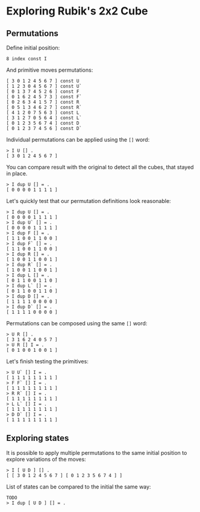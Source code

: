 # Exploring Rubik's 2x2 Cube

## Permutations

Define initial position:

```nk
8 index const I
```

And primitive moves permutations:

```nk
[ 3 0 1 2 4 5 6 7 ] const U
[ 1 2 3 0 4 5 6 7 ] const U`
[ 0 1 3 7 4 5 2 6 ] const F
[ 0 1 6 2 4 5 7 3 ] const F`
[ 0 2 6 3 4 1 5 7 ] const R
[ 0 5 1 3 4 6 2 7 ] const R`
[ 4 1 2 0 7 5 6 3 ] const L
[ 3 1 2 7 0 5 6 4 ] const L`
[ 0 1 2 3 5 6 7 4 ] const D
[ 0 1 2 3 7 4 5 6 ] const D`
```

Individual permutations can be applied using the `[]` word:

```nkt
> I U [] .
[ 3 0 1 2 4 5 6 7 ]
```

You can compare result with the original to detect all the cubes, 
that stayed in place.

```nkt
> I dup U [] = .
[ 0 0 0 0 1 1 1 1 ]
```

Let's quickly test that our permutation definitions look reasonable:

```nkt
> I dup U [] = .
[ 0 0 0 0 1 1 1 1 ]
> I dup U` [] = .
[ 0 0 0 0 1 1 1 1 ]
> I dup F [] = .
[ 1 1 0 0 1 1 0 0 ]
> I dup F` [] = .
[ 1 1 0 0 1 1 0 0 ]
> I dup R [] = .
[ 1 0 0 1 1 0 0 1 ]
> I dup R` [] = .
[ 1 0 0 1 1 0 0 1 ]
> I dup L [] = .
[ 0 1 1 0 0 1 1 0 ]
> I dup L` [] = .
[ 0 1 1 0 0 1 1 0 ]
> I dup D [] = .
[ 1 1 1 1 0 0 0 0 ]
> I dup D` [] = .
[ 1 1 1 1 0 0 0 0 ]
```

Permutations can be composed using the same `[]` word:

```nkt
> U R [] .
[ 3 1 6 2 4 0 5 7 ]
> U R [] I = .
[ 0 1 0 0 1 0 0 1 ]
```

Let's finish testing the primitives:

```nkt
> U U` [] I = .
[ 1 1 1 1 1 1 1 1 ]
> F F` [] I = .
[ 1 1 1 1 1 1 1 1 ]
> R R` [] I = .
[ 1 1 1 1 1 1 1 1 ]
> L L` [] I = .
[ 1 1 1 1 1 1 1 1 ]
> D D` [] I = .
[ 1 1 1 1 1 1 1 1 ]
```

## Exploring states

It is possible to apply multiple permutations to the same initial position 
to explore variations of the moves:

```nkt
> I [ U D ] [] .
[ [ 3 0 1 2 4 5 6 7 ] [ 0 1 2 3 5 6 7 4 ] ]
```

List of states can be compared to the initial the same way:

```
TODO
> I dup [ U D ] [] = .
```
